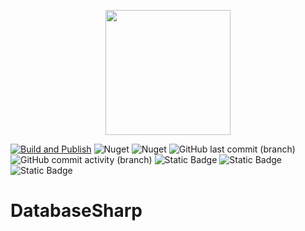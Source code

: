<p align="center">
    <img src="https://github.com/user-attachments/assets/4b024dea-dbd3-475c-9a7b-faf2869d5c8f" width="200" height="200" />
</p>

[![Build and Publish](https://github.com/kris701/DatabaseSharp/actions/workflows/dotnet-desktop.yml/badge.svg)](https://github.com/kris701/DatabaseSharp/actions/workflows/dotnet-desktop.yml)
![Nuget](https://img.shields.io/nuget/v/DatabaseSharp)
![Nuget](https://img.shields.io/nuget/dt/DatabaseSharp)
![GitHub last commit (branch)](https://img.shields.io/github/last-commit/kris701/DatabaseSharp/main)
![GitHub commit activity (branch)](https://img.shields.io/github/commit-activity/m/kris701/DatabaseSharp)
![Static Badge](https://img.shields.io/badge/Platform-Windows-blue)
![Static Badge](https://img.shields.io/badge/Platform-Linux-blue)
![Static Badge](https://img.shields.io/badge/Framework-dotnet--8.0-green)


# DatabaseSharp
